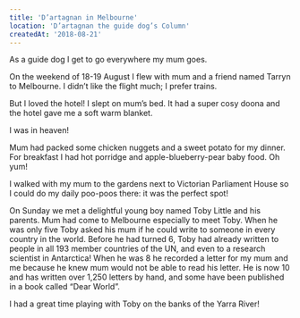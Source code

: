 ```yaml
---
title: 'D’artagnan in Melbourne'
location: 'D’artagnan the guide dog’s Column'
createdAt: '2018-08-21'
---
```

 As a guide dog I get to go everywhere my mum goes.

On the weekend of 18-19 August I flew with mum and a friend named Tarryn to Melbourne. I didn’t like the flight much; I prefer trains.

But I loved the hotel! I slept on mum’s bed. It had a super cosy doona and the hotel gave me a soft warm blanket.

I was in heaven!

Mum had packed some chicken nuggets and a sweet potato for my dinner. For breakfast I had hot porridge and apple-blueberry-pear baby food. Oh yum!

I walked with my mum to the gardens next to Victorian Parliament House so I could do my daily poo-poos there: it was the perfect spot!

On Sunday we met a delightful young boy named Toby Little and his parents. Mum had come to Melbourne especially to meet Toby. When he was only five Toby asked his mum if he could write to someone in every country in the world. Before he had turned 6, Toby had already written to people in all 193 member countries of the UN, and even to a research scientist in Antarctica! When he was 8 he recorded a letter for my mum and me because he knew mum would not be able to read his letter. He is now 10 and has written over 1,250 letters by hand, and some have been published in a book called “Dear World”.

I had a great time playing with Toby on the banks of the Yarra River!
